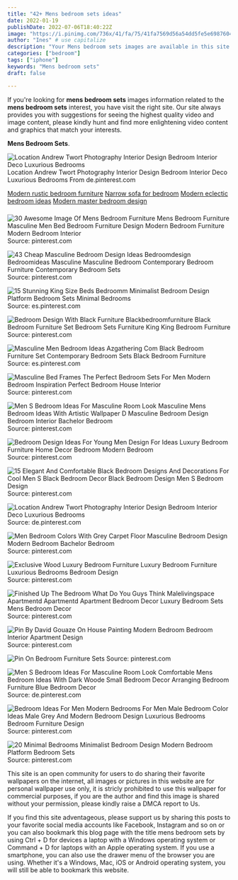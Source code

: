 ```yaml
---
title: "42+ Mens bedroom sets ideas"
date: 2022-01-19
publishDate: 2022-07-06T18:40:22Z
image: "https://i.pinimg.com/736x/41/fa/75/41fa7569d56a54dd5fe5e6987604c744--black-beds-black-sofa.jpg"
author: "Ines" # use capitalize
description: "Your Mens bedroom sets images are available in this site. Mens bedroom sets are a topic that is being searched for and liked by netizens today. You can Download the Mens bedroom sets files here. Find and Download all royalty-free photos."
categories: ["bedroom"]
tags: ["iphone"]
keywords: "Mens bedroom sets"
draft: false

---
```


If you're looking for **mens bedroom sets** images information related to the **mens bedroom sets** interest, you have visit the right  site.  Our site always  provides you with  suggestions  for seeing  the highest  quality video and image  content, please kindly hunt and find more enlightening video content and graphics  that match your interests.

**Mens Bedroom Sets**. 

![Location Andrew Twort Photography Interior Design Bedroom Interior Deco Luxurious Bedrooms](https://i.pinimg.com/originals/48/e7/a0/48e7a02bc4eaafcd12ffd35f5b360d95.jpg "Location Andrew Twort Photography Interior Design Bedroom Interior Deco Luxurious Bedrooms")
Location Andrew Twort Photography Interior Design Bedroom Interior Deco Luxurious Bedrooms From de.pinterest.com

[Modern rustic bedroom furniture](/modern-rustic-bedroom-furniture/)
[Narrow sofa for bedroom](/narrow-sofa-for-bedroom/)
[Modern eclectic bedroom ideas](/modern-eclectic-bedroom-ideas/)
[Modern master bedroom design](/modern-master-bedroom-design/)



### 

 


![30 Awesome Image Of Mens Bedroom Furniture Mens Bedroom Furniture Masculine Men Bed Bedroom Furniture Design Modern Bedroom Furniture Modern Bedroom Interior](https://i.pinimg.com/originals/44/67/4c/44674ceb0b677e7e37ec41db9798c77c.jpg "30 Awesome Image Of Mens Bedroom Furniture Mens Bedroom Furniture Masculine Men Bed Bedroom Furniture Design Modern Bedroom Furniture Modern Bedroom Interior")
Source: pinterest.com

 

![43 Cheap Masculine Bedroom Design Ideas Bedroomdesign Bedroomideas Masculine Masculine Bedroom Contemporary Bedroom Furniture Contemporary Bedroom Sets](https://i.pinimg.com/originals/38/6b/73/386b73c16b92615bb831d34ee9ced0a1.jpg "43 Cheap Masculine Bedroom Design Ideas Bedroomdesign Bedroomideas Masculine Masculine Bedroom Contemporary Bedroom Furniture Contemporary Bedroom Sets")
Source: pinterest.com

 

![15 Stunning King Size Beds Bedroomm Minimalist Bedroom Design Platform Bedroom Sets Minimal Bedrooms](https://i.pinimg.com/originals/ea/07/b5/ea07b5a53b70edf638524ecab2fcf42e.jpg "15 Stunning King Size Beds Bedroomm Minimalist Bedroom Design Platform Bedroom Sets Minimal Bedrooms")
Source: es.pinterest.com

 

![Bedroom Design With Black Furniture Blackbedroomfurniture Black Bedroom Furniture Set Bedroom Sets Furniture King King Bedroom Furniture](https://i.pinimg.com/736x/37/57/fe/3757fe83090d33682d72a1a279a4e1d7.jpg "Bedroom Design With Black Furniture Blackbedroomfurniture Black Bedroom Furniture Set Bedroom Sets Furniture King King Bedroom Furniture")
Source: pinterest.com

 

![Masculine Men Bedroom Ideas Azgathering Com Black Bedroom Furniture Set Contemporary Bedroom Sets Black Bedroom Furniture](https://i.pinimg.com/originals/63/81/76/63817600377dc8ee1b05054a403d3b8b.jpg "Masculine Men Bedroom Ideas Azgathering Com Black Bedroom Furniture Set Contemporary Bedroom Sets Black Bedroom Furniture")
Source: es.pinterest.com

 

![Masculine Bed Frames The Perfect Bedroom Sets For Men Modern Bedroom Inspiration Perfect Bedroom House Interior](https://i.pinimg.com/originals/84/d5/2e/84d52eed92cc74db9170e3b7ac00a681.jpg "Masculine Bed Frames The Perfect Bedroom Sets For Men Modern Bedroom Inspiration Perfect Bedroom House Interior")
Source: pinterest.com

 

![Men S Bedroom Ideas For Masculine Room Look Masculine Mens Bedroom Ideas With Artistic Wallpaper D Masculine Bedroom Design Bedroom Interior Bachelor Bedroom](https://i.pinimg.com/originals/45/1f/90/451f908814599460e0b063d18fe941c3.jpg "Men S Bedroom Ideas For Masculine Room Look Masculine Mens Bedroom Ideas With Artistic Wallpaper D Masculine Bedroom Design Bedroom Interior Bachelor Bedroom")
Source: pinterest.com

 

![Bedroom Design Ideas For Young Men Design For Ideas Luxury Bedroom Furniture Home Decor Bedroom Modern Bedroom](https://i.pinimg.com/originals/a8/7b/c2/a87bc298c732ddfa4fcb16594e3ee63b.jpg "Bedroom Design Ideas For Young Men Design For Ideas Luxury Bedroom Furniture Home Decor Bedroom Modern Bedroom")
Source: pinterest.com

 

![15 Elegant And Comfortable Black Bedroom Designs And Decorations For Cool Men S Black Bedroom Decor Black Bedroom Design Men S Bedroom Design](https://i.pinimg.com/originals/0f/ef/7d/0fef7d2e0481740f79ca7e0071f5817c.jpg "15 Elegant And Comfortable Black Bedroom Designs And Decorations For Cool Men S Black Bedroom Decor Black Bedroom Design Men S Bedroom Design")
Source: pinterest.com

 

![Location Andrew Twort Photography Interior Design Bedroom Interior Deco Luxurious Bedrooms](https://i.pinimg.com/originals/48/e7/a0/48e7a02bc4eaafcd12ffd35f5b360d95.jpg "Location Andrew Twort Photography Interior Design Bedroom Interior Deco Luxurious Bedrooms")
Source: de.pinterest.com

 

![Men Bedroom Colors With Grey Carpet Floor Masculine Bedroom Design Modern Bedroom Bachelor Bedroom](https://i.pinimg.com/736x/a0/f9/bb/a0f9bb969804c5a27ae2cbb64d6bc6bb--men-bedroom-gray-bedroom.jpg "Men Bedroom Colors With Grey Carpet Floor Masculine Bedroom Design Modern Bedroom Bachelor Bedroom")
Source: pinterest.com

 

![Exclusive Wood Luxury Bedroom Furniture Luxury Bedroom Furniture Luxurious Bedrooms Bedroom Design](https://i.pinimg.com/originals/25/94/c1/2594c119ad6884fcbcea7dc4510a7f8c.jpg "Exclusive Wood Luxury Bedroom Furniture Luxury Bedroom Furniture Luxurious Bedrooms Bedroom Design")
Source: pinterest.com

 

![Finished Up The Bedroom What Do You Guys Think Malelivingspace Apartmentd Apartmentd Apartment Bedroom Decor Luxury Bedroom Sets Mens Bedroom Decor](https://i.pinimg.com/originals/7f/b8/7a/7fb87a1ba8b34d9a88934478910124c2.jpg "Finished Up The Bedroom What Do You Guys Think Malelivingspace Apartmentd Apartmentd Apartment Bedroom Decor Luxury Bedroom Sets Mens Bedroom Decor")
Source: pinterest.com

 

![Pin By David Gouaze On House Painting Modern Bedroom Bedroom Interior Apartment Design](https://i.pinimg.com/originals/79/b5/cf/79b5cf6465439021332ba5d225837dd6.jpg "Pin By David Gouaze On House Painting Modern Bedroom Bedroom Interior Apartment Design")
Source: pinterest.com

 

![Pin On Bedroom Furniture Sets](https://i.pinimg.com/736x/eb/a2/83/eba283fdf2999befd3427d3791b442b0.jpg "Pin On Bedroom Furniture Sets")
Source: pinterest.com

 

![Men S Bedroom Ideas For Masculine Room Look Comfortable Mens Bedroom Ideas With Dark Woode Small Bedroom Decor Arranging Bedroom Furniture Blue Bedroom Decor](https://i.pinimg.com/originals/4f/29/1f/4f291f44d28ef911ceb049c9a0a5dc7c.jpg "Men S Bedroom Ideas For Masculine Room Look Comfortable Mens Bedroom Ideas With Dark Woode Small Bedroom Decor Arranging Bedroom Furniture Blue Bedroom Decor")
Source: de.pinterest.com

 

![Bedroom Ideas For Men Modern Bedrooms For Men Male Bedroom Color Ideas Male Grey And Modern Bedroom Design Luxurious Bedrooms Bedroom Furniture Design](https://i.pinimg.com/originals/49/a2/ce/49a2ce79b29bca76d70f8fc8d598282d.jpg "Bedroom Ideas For Men Modern Bedrooms For Men Male Bedroom Color Ideas Male Grey And Modern Bedroom Design Luxurious Bedrooms Bedroom Furniture Design")
Source: pinterest.com

 

![20 Minimal Bedrooms Minimalist Bedroom Design Modern Bedroom Platform Bedroom Sets](https://i.pinimg.com/736x/41/fa/75/41fa7569d56a54dd5fe5e6987604c744--black-beds-black-sofa.jpg "20 Minimal Bedrooms Minimalist Bedroom Design Modern Bedroom Platform Bedroom Sets")
Source: pinterest.com

 

This site is an open community for users to do sharing their favorite wallpapers on the internet, all images or pictures in this website are for personal wallpaper use only, it is stricly prohibited to use this wallpaper for commercial purposes, if you are the author and find this image is shared without your permission, please kindly raise a DMCA report to Us.

If you find this site adventageous, please support us by sharing this posts to your favorite social media accounts like Facebook, Instagram and so on or you can also bookmark this blog page with the title mens bedroom sets by using Ctrl + D for devices a laptop with a Windows operating system or Command + D for laptops with an Apple operating system. If you use a smartphone, you can also use the drawer menu of the browser you are using. Whether it's a Windows, Mac, iOS or Android operating system, you will still be able to bookmark this website.
